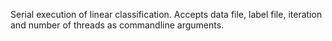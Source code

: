 Serial execution of linear classification.
Accepts data file, label file, iteration and number of threads as commandline arguments.
